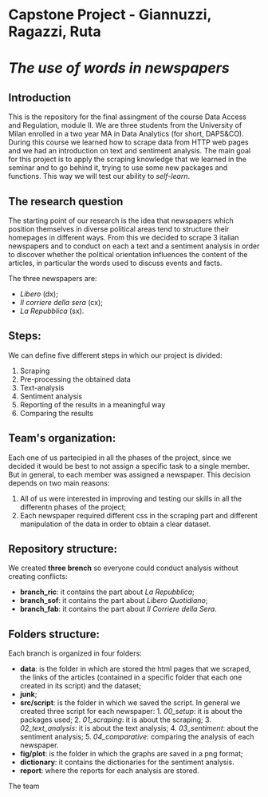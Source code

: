 # **Capstone Project - Giannuzzi, Ragazzi, Ruta** 
# *The use of words in newspapers* 

## Introduction
This is the repository for the final assingment of the course Data Access and Regulation, module II. We are three students from the University of Milan enrolled in a two year MA in Data Analytics (for short, DAPS&CO). 
During this course we learned how to scrape data from HTTP web pages and we had an introduction on text and sentiment analysis. 
The main goal for this project is to apply the scraping knowledge that we learned in the seminar and to go behind it, trying to use some new packages and functions. This way we will test our ability to *self-learn*.  

## The research question 
The starting point of our research is the idea that newspapers which position themselves in diverse political areas tend to structure their homepages in different ways. From this we decided to scrape 3 italian newspapers and to conduct on each a text and a sentiment analysis in order to discover whether the political orientation influences the content of the articles, in particular the words used to discuss events and facts.

The three newspapers are:
 - *Libero* (dx);
 - *Il corriere della sera* (cx);
 - *La Repubblica* (sx).

## Steps: 
We can define five different steps in which our project is divided: 
 1. Scraping
 2. Pre-processing the obtained data
 3. Text-analysis
 4. Sentiment analysis
 5. Reporting of the results in a meaningful way
 6. Comparing the results

## Team's organization:
Each one of us partecipied in all the phases of the project, since we decided it would be best to not assign a specific task to a single member. But in general, to each member was assigned a newspaper. 
This decision depends on two main reasons:
1. All of us were interested in improving and testing our skills in all the differentn phases of the project; 
2. Each newspaper required different css in the scraping part and different manipulation of the data in order to obtain a clear dataset. 

## Repository structure: 
We created **three brench** so everyone could conduct analysis without creating conflicts:
 - **branch_ric**: it contains the part about *La Repubblica*;
 - **branch_sof**: it contains the part about *Libero Quotidiano*;
 - **branch_fab**: it contains the part about *Il Corriere della Sera*. 
 
 ## Folders structure: 
 Each branch is organized in four folders:
  - **data**: is the folder in which are stored the html pages that we scraped, the links of the articles (contained in a specific folder that each one created in its script) and the dataset; 
  - **junk**;
  - **src/script**: is the folder in which we saved the script. In general we created three script for each newspaper:
                    1. *00_setup*: it is about the packages used;
                    2. *01_scraping*: it is about the scraping;
                    3. *02_text_analysis*: it is about the text analysis;
                    4. *03_sentiment*: about the sentiment analysis;
                    5. *04_comparative*: comparing the analysis of each newspaper.
   - **fig/plot**: is the folder in which the graphs are saved in a png format;
   - **dictionary**: it contains the dictionaries for the sentiment analysis. 
   - **report**: where the reports for each analysis are stored.



The team
